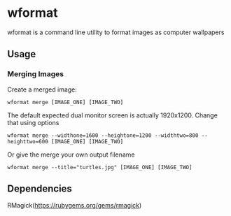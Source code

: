 # wformat

wformat is a command line utility to format images as computer
wallpapers

## Usage

### Merging Images
Create a merged image:

`wformat merge [IMAGE_ONE] [IMAGE_TWO]`

The default expected dual monitor screen is actually 1920x1200. Change
that using options

`wformat merge --widthone=1600 --heightone=1200 --widthtwo=800
--heighttwo=600 [IMAGE_ONE] [IMAGE_TWO]`

Or give the merge your own output filename

`wformat merge --title="turtles.jpg" [IMAGE_ONE] [IMAGE_TWO]`

## Dependencies

RMagick(https://rubygems.org/gems/rmagick)
